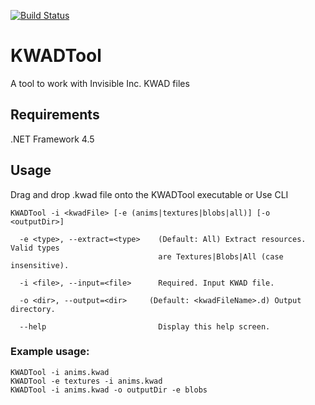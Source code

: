 [![Build Status](https://travis-ci.org/Psimage/KWADTool.svg)](https://travis-ci.org/Psimage/KWADTool)

# KWADTool
A tool to work with Invisible Inc. KWAD files

## Requirements
.NET Framework 4.5

## Usage
Drag and drop .kwad file onto the KWADTool executable
or
Use CLI
```
KWADTool -i <kwadFile> [-e (anims|textures|blobs|all)] [-o <outputDir>]

  -e <type>, --extract=<type>    (Default: All) Extract resources. Valid types
                                 are Textures|Blobs|All (case insensitive).

  -i <file>, --input=<file>      Required. Input KWAD file.

  -o <dir>, --output=<dir>     (Default: <kwadFileName>.d) Output directory.

  --help                         Display this help screen.
```
### Example usage:
```
KWADTool -i anims.kwad
KWADTool -e textures -i anims.kwad
KWADTool -i anims.kwad -o outputDir -e blobs
```